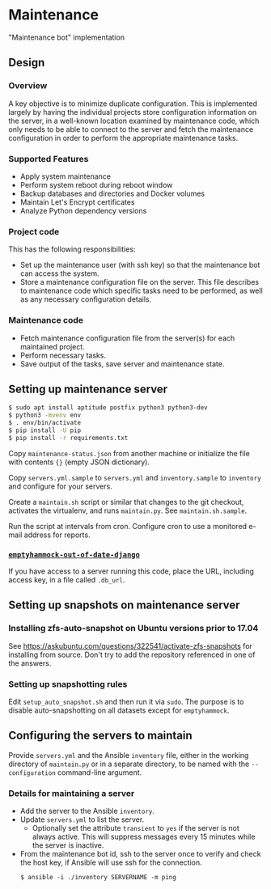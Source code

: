 # Maintenance

"Maintenance bot" implementation

## Design

### Overview

A key objective is to minimize duplicate configuration.  This is implemented
largely by having the individual projects store configuration information on
the server, in a well-known location examined by maintenance code, which
only needs to be able to connect to the server and fetch the maintenance
configuration in order to perform the appropriate maintenance tasks.

### Supported Features

* Apply system maintenance
* Perform system reboot during reboot window
* Backup databases and directories and Docker volumes
* Maintain Let's Encrypt certificates
* Analyze Python dependency versions

### Project code

This has the following responsibilities:

* Set up the maintenance user (with ssh key) so that the maintenance bot can
  access the system.
* Store a maintenance configuration file on the server.  This file describes to
  maintenance code which specific tasks need to be performed, as well as
  any necessary configuration details.

### Maintenance code

* Fetch maintenance configuration file from the server(s) for each 
  maintained project.
* Perform necessary tasks.
* Save output of the tasks, save server and maintenance state.

## Setting up maintenance server

```bash
$ sudo apt install aptitude postfix python3 python3-dev
$ python3 -mvenv env
$ . env/bin/activate
$ pip install -U pip
$ pip install -r requirements.txt
```

Copy `maintenance-status.json` from another machine or initialize the file
with contents `{}` (empty JSON dictionary).

Copy `servers.yml.sample` to `servers.yml` and `inventory.sample` to `inventory`
and configure for your servers.

Create a `maintain.sh` script or similar that changes to the git checkout,
activates the virtualenv, and runs `maintain.py`.  See `maintain.sh.sample`.

Run the script at intervals from cron.  Configure cron to use a monitored
e-mail address for reports.

### [`emptyhammock-out-of-date-django`](https://github.com/trawick/emptyhammock-out-of-date-django)

If you have access to a server running this code, place the URL, including
access key, in a file called `.db_url`.

## Setting up snapshots on maintenance server

### Installing zfs-auto-snapshot on Ubuntu versions prior to 17.04

See https://askubuntu.com/questions/322541/activate-zfs-snapshots for installing
from source.  Don't try to add the repository referenced in one of the answers.

### Setting up snapshotting rules

Edit `setup_auto_snapshot.sh` and then run it via `sudo`.  The purpose is to
disable auto-snapshotting on all datasets except for `emptyhammock`.

## Configuring the servers to maintain

Provide `servers.yml` and the Ansible `inventory` file, either in the working
directory of `maintain.py` or in a separate directory, to be named with the
`--configuration` command-line argument.

### Details for maintaining a server

* Add the server to the Ansible `inventory`.
* Update `servers.yml` to list the server.
  * Optionally set the attribute `transient` to `yes` if the server is not
    always active.  This will suppress messages every 15 minutes while the
    server is inactive.
* From the maintenance bot id, ssh to the server once to verify and check
  the host key, if Ansible will use ssh for the connection.
  ```
  $ ansible -i ./inventory SERVERNAME -m ping
  ```
